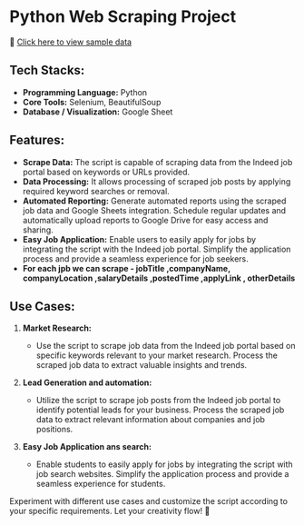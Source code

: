 
# Python Web Scraping Project

📌 [ Click here to view sample data ](https://docs.google.com/spreadsheets/d/1vyIPk28NmBWbUIEeUbZgJp5OGgZjozXU/edit?usp=sharing&ouid=112030938654494815927&rtpof=true&sd=true)

## Tech Stacks:
- **Programming Language:** Python
- **Core Tools:** Selenium, BeautifulSoup
- **Database / Visualization:** Google Sheet

## Features:
- **Scrape Data:** The script is capable of scraping data from the Indeed job portal based on keywords or URLs provided.
- **Data Processing:** It allows processing of scraped job posts by applying required keyword searches or removal.
- **Automated Reporting:** Generate automated reports using the scraped job data and Google Sheets integration. Schedule regular updates and automatically upload reports to Google Drive for easy access and sharing.
- **Easy Job Application:** Enable users to easily apply for jobs by integrating the script with the Indeed job portal. Simplify the application process and provide a seamless experience for job seekers.
- **For each jpb we can scrape - jobTitle ,companyName, companyLocation ,salaryDetails ,postedTime ,applyLink , otherDetails**

## Use Cases:
1. **Market Research:**
   - Use the script to scrape job data from the Indeed job portal based on specific keywords relevant to your market research. Process the scraped job data to extract valuable insights and trends.

2. **Lead Generation and automation:**
   - Utilize the script to scrape job posts from the Indeed job portal to identify potential leads for your business. Process the scraped job data to extract relevant information about companies and job positions.


4. **Easy Job Application ans search:**
    - Enable students to easily apply for jobs by integrating the script with job search websites. Simplify the application process and provide a seamless experience for students.

Experiment with different use cases and customize the script according to your specific requirements. Let your creativity flow! 🚀

